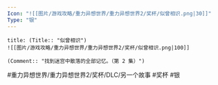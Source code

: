 ```yaml
---
Icon: "![[图片/游戏攻略/重力异想世界/重力异想世界2/奖杯/似曾相识.png|30]]"
Type: "银"
---
```

```ad-common-silver-trophy
title: (Title:: "似曾相识")
![[图片/游戏攻略/重力异想世界/重力异想世界2/奖杯/似曾相识.png|100]]

(Comment:: "找到迷宫中散落的全部记忆。（第 2 集）")
```

#重力异想世界/重力异想世界2/奖杯/DLC/另一个故事 #奖杯 #银
